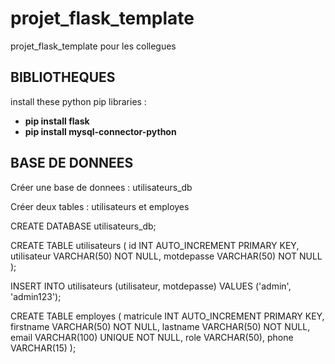 # projet_flask_template
projet_flask_template pour les collegues


 <h2>BIBLIOTHEQUES</h2>
 
install these python pip libraries :


 <ul>
        <li>
            <b>pip install flask</b>
        </li>
         <li>
            <b>pip install mysql-connector-python</b>
        </li>
    </ul>

 <h2>BASE DE DONNEES</h2>

 Créer une base de donnees : utilisateurs_db

 Créer deux tables : utilisateurs et employes

 CREATE DATABASE utilisateurs_db;

CREATE TABLE utilisateurs (
    id INT AUTO_INCREMENT PRIMARY KEY,
    utilisateur VARCHAR(50) NOT NULL,
    motdepasse VARCHAR(50) NOT NULL
);

INSERT INTO utilisateurs (utilisateur, motdepasse) VALUES ('admin', 'admin123');


CREATE TABLE employes (
    matricule INT AUTO_INCREMENT PRIMARY KEY,
    firstname VARCHAR(50) NOT NULL,
    lastname VARCHAR(50) NOT NULL,
    email VARCHAR(100) UNIQUE NOT NULL,
    role VARCHAR(50),
    phone VARCHAR(15)
);



 

